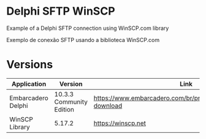# Delphi SFTP WinSCP

Example of a Delphi SFTP connection using WinSCP.com library

Exemplo de conexão SFTP usando a biblioteca WinSCP.com

# Versions

| Application        | Version                  | Link                                                                 |
| ------------------ | ------------------------ | -------------------------------------------------------------------- |
| Embarcadero Delphi | 10.3.3 Community Edition | https://www.embarcadero.com/br/products/delphi/starter/free-download |
| WinSCP Library     | 5.17.2                   | https://winscp.net                                                   |
